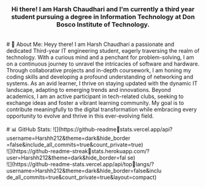 <h3 align = "center">Hi there! I am Harsh Chaudhari and I'm 
currently a third year student pursuing a degree in Information Technology at 
Don Bosco Institute of Technology.</h3>
<br>
# 💫 About Me:
Heyy there! I am Harsh Chaudhari a passionate and dedicated Third-year IT engineering student, eagerly traversing the realm of technology. With a curious mind and a penchant for problem-solving, I am on a continuous journey to unravel the intricacies of software and hardware. Through collaborative projects and in-depth coursework, I am honing my coding skills and developing a profound understanding of networking and systems. As an avid learner, I thrive on staying updated with the dynamic IT landscape, adapting to emerging trends and innovations. Beyond academics, I am an active participant in tech-related clubs, seeking to exchange ideas and foster a vibrant learning community. My goal is to contribute meaningfully to the digital transformation while embracing every opportunity to evolve and thrive in this ever-evolving field.
<br>
<br>
# 📊 GitHub Stats:
![](https://github-readmestats.vercel.app/api?username=Harshh212&theme=dark&hide_border
=false&include_all_commits=true&count_private=true)<br/>
![](https://github-readme-streakstats.herokuapp.com/?user=Harshh212&theme=dark&hide_border=fal
se)<br/>
![](https://github-readme-stats.vercel.app/api/toplangs/?username=Harshh212&theme=dark&hide_border=false&inclu
de_all_commits=true&count_private=true&layout=compact)
